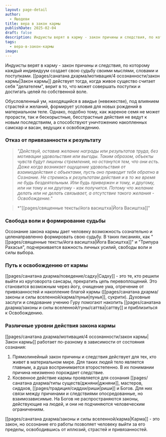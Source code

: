 ```yaml
---
layout: page-detail
author:
  - Яшодеви
title: вера в закон кармы
publishDate: 2025-02-04
draft: false
description: Индуисты верят в карму - закон причины и следствия, по которому каждый индивидуум создает свою судьбу своими мыслями, словами и поступками. Закон кармы действует тогда, когда живое существо считает себя "делателем", верит в то, что может совершать поступки и достигать целей по собственной воле.
tags:
  - вера-в-закон-кармы
image:
---
```

Индуисты верят в карму - закон причины и следствия, по которому каждый индивидуум создает свою судьбу своими мыслями, словами и поступками. [[pages/санатана дхарма/мотивация/4 осознанности/закон кармы|Закон кармы]] действует тогда, когда живое существо считает себя "делателем", верит в то, что может совершать поступки и достигать целей по собственной воле. 

Обусловленный ум, находящийся в авидье (невежестве), под влиянием страстей и желаний, формирует условия для новых рождений в материальном теле. Однако, подобно тому, как жареное семя не может прорасти, так и бескорыстные, бесстрастные действия не ведут к новым последствиям, а способствуют уничтожению накопленных самскар и васан, ведущих к освобождению.

### Отказ от привязанности к результату

>*"Действуй, оставив желание награды или результатов труда, без мотивации удовольствия или выгоды. Таким образом, объекты чувств будут лишены стремления, но останутся тем, что они есть. Даже когда возникает ощущение удовольствия от взаимодействия с объектами, пусть оно приводит тебя обратно в Сознание. Не стремись к результатам действия и в то же время не будь бездеятельным. Или будь привержен и тому, и другому, или ни тому и ни другому - как получится. Потому что желание делать или не делать связывает, а отсутствие такого желания -  Освобождение."* 

>*"[[pages/священные тексты/йога васиштха|Йога Васиштха]]"

### Свобода воли и формирование судьбы

Осознание закона кармы дает человеку возможность сознательно и целенаправленно формировать свою судьбу. В таких писаниях, как "[[pages/священные тексты/йога васиштха|Йога Васиштха]]" и "Трипура Рахасья", подчеркивается важность личных усилий, свободы воли и силы выбора.
### Путь к освобождению от кармы

[[pages/санатана дхарма/поведение/садху|Садху]] - это те, кто решили выйти из круговорота сансары, прекратить цепь перевоплощений. Это становится возможным через йогу, очищение ума, отречение от привязанностей и накопление благой кармы ([[pages/санатана дхарма/законы и силы вселенной/карма/пунья|пунья]], сукрити). Духовные заслуги и следование учению Гуру помогают накопить [[pages/санатана дхарма/законы и силы вселенной/гуны/саттва|саттву]] и приблизиться к Освобождению.

### Различные уровни действия закона кармы

[[pages/санатана дхарма/мотивация/4 осознанности/закон кармы|Закон кармы]] работает по-разному в зависимости от состояния сознания:

1. Прямолинейный закон причины и следствия действует для тех, кто живет в материальном мире. Для таких людей тело является главным, а душа воспринимается второстепенно. В их понимании причина неизменно порождает следствие.
2. Косвенное действие кармы проявляется для сознания [[pages/санатана дхарма/типы существ/джняни|джняни]], мастеров, сиддхов, [[pages/традиция/сиддхи/риши|риши]] и Богов. Для них связи между причинами и следствиями опосредованные, но взаимозависимые. На Богов не распространяются законы, действующие на людей, и они не подчиняются человеческим ограничениям.

[[pages/санатана дхарма/законы и силы вселенной/карма|Карма]] - это закон, но осознание его работы позволяет человеку выйти за его пределы, освободившись от иллюзий, страстей и привязанностей.
